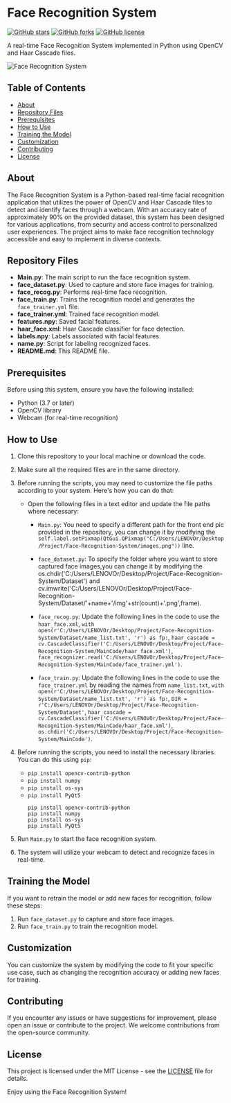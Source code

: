 # Face Recognition System

[![GitHub stars](https://img.shields.io/github/stars/adarshkeshri/Face-Recognition-System.svg)](https://github.com/adarshkeshri/Face-Recognition-System/stargazers)
[![GitHub forks](https://img.shields.io/github/forks/adarshkeshri/Face-Recognition-System.svg)](https://github.com/adarshkeshri/Face-Recognition-System/network)
[![GitHub license](https://img.shields.io/github/license/adarshkeshri/Face-Recognition-System.svg)](https://github.com/adarshkeshri/Face-Recognition-System/blob/master/LICENSE)

A real-time Face Recognition System implemented in Python using OpenCV and Haar Cascade files.

![Face Recognition System](https://user-images.githubusercontent.com/70345708/94707645-bd0a8e80-0344-11eb-82b7-2350f2ef4f8d.jpg)

## Table of Contents
- [About](#about)
- [Repository Files](#repository-files)
- [Prerequisites](#prerequisites)
- [How to Use](#how-to-use)
- [Training the Model](#training-the-model)
- [Customization](#customization)
- [Contributing](#contributing)
- [License](#license)

## About
The Face Recognition System is a Python-based real-time facial recognition application that utilizes the power of OpenCV and Haar Cascade files to detect and identify faces through a webcam. With an accuracy rate of approximately 90% on the provided dataset, this system has been designed for various applications, from security and access control to personalized user experiences. The project aims to make face recognition technology accessible and easy to implement in diverse contexts.

## Repository Files
- **Main.py**: The main script to run the face recognition system.
- **face_dataset.py**: Used to capture and store face images for training.
- **face_recog.py**: Performs real-time face recognition.
- **face_train.py**: Trains the recognition model and generates the `face_trainer.yml` file.
- **face_trainer.yml**: Trained face recognition model.
- **features.npy**: Saved facial features.
- **haar_face.xml**: Haar Cascade classifier for face detection.
- **labels.npy**: Labels associated with facial features.
- **name.py**: Script for labeling recognized faces.
- **README.md**: This README file.

## Prerequisites
Before using this system, ensure you have the following installed:
- Python (3.7 or later)
- OpenCV library
- Webcam (for real-time recognition)

## How to Use

1. Clone this repository to your local machine or download the code.

2. Make sure all the required files are in the same directory.

3. Before running the scripts, you may need to customize the file paths according to your system. Here's how you can do that:

   - Open the following files in a text editor and update the file paths where necessary:

     - `Main.py`: You need to specify a different path for the front end pic provided in the repository, you can change it by modifying the `        self.label.setPixmap(QtGui.QPixmap("C:/Users/LENOVOr/Desktop/Project/Face-Recognition-System/images.png"))` line.

     - `face_dataset.py`: To specify the folder where you want to store captured face images,you can change it by modifying the os.chdir('C:/Users/LENOVOr/Desktop/Project/Face-Recognition-System/Dataset') and cv.imwrite('C:/Users/LENOVOr/Desktop/Project/Face-Recognition-System/Dataset/'+name+'/img'+str(count)+'.png',frame).
       
     - `face_recog.py`: Update the following lines in the code to use the `haar_face.xml`,
       `with open(r'C:/Users/LENOVOr/Desktop/Project/Face-Recognition-System/Dataset/name_list.txt', 'r') as fp:`,
       `haar_cascade = cv.CascadeClassifier('C:/Users/LENOVOr/Desktop/Project/Face-Recognition-System/MainCode/haar_face.xml')`,
       `face_recognizer.read('C:/Users/LENOVOr/Desktop/Project/Face-Recognition-System/MainCode/face_trainer.yml')`.

     - `face_train.py`: Update the following lines in the code to use the `face_trainer.yml` by reading the names from `name_list.txt`,
       `with open(r'C:/Users/LENOVOr/Desktop/Project/Face-Recognition-System/Dataset/name_list.txt', 'r') as fp:`,
       `DIR = r'C:/Users/LENOVOr/Desktop/Project/Face-Recognition-System/Dataset'`,
       `haar_cascade = cv.CascadeClassifier('C:/Users/LENOVOr/Desktop/Project/Face-Recognition-System/MainCode/haar_face.xml')`,
       `os.chdir('C:/Users/LENOVOr/Desktop/Project/Face-Recognition-System/MainCode')`.

4. Before running the scripts, you need to install the necessary libraries. You can do this using `pip`:
   - `pip install opencv-contrib-python`
   - `pip install numpy`
   - `pip install os-sys`
   - `pip install PyQt5`
     ```
     pip install opencv-contrib-python
     pip install numpy
     pip install os-sys
     pip install PyQt5
     ```

5. Run `Main.py` to start the face recognition system.

6. The system will utilize your webcam to detect and recognize faces in real-time.
   

## Training the Model
If you want to retrain the model or add new faces for recognition, follow these steps:
1. Run `face_dataset.py` to capture and store face images.
2. Run `face_train.py` to train the recognition model.

## Customization
You can customize the system by modifying the code to fit your specific use case, such as changing the recognition accuracy or adding new faces for training.

## Contributing
If you encounter any issues or have suggestions for improvement, please open an issue or contribute to the project. We welcome contributions from the open-source community.

## License
This project is licensed under the MIT License - see the [LICENSE](LICENSE) file for details.

Enjoy using the Face Recognition System!
